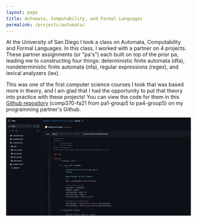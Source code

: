 ```yaml
---
layout: page
title: Automata, Computability, and Formal Languages
permalink: /projects/automata/
---
```


At the University of San Diego I took a class on Automata, Computability and Formal Languages. In this class, I worked with a partner on 4 projects. These partner assignments (or "pa's") each built on top of the prior pa, leading me to constructing four things: deterministic finite automata (dfa), nondeterministic finite automata (nfa), regular expressions (regex), and lexical analyzers (lex).

This was one of the first computer science courses I took that was based more in theory, and I am glad that I had the opportunity to put that theory into practice with these projects! You can view the code for them in this <a href = "https://github.com/ndelafuente/bec307/tree/main/comp370-fa21" target = "_blank"><u>Github repository</u></a> (comp370-fa21 from pa1-group5 to pa4-group5) on my programming partner's Github.

<a href = "https://github.com/ndelafuente/bec307/tree/main/comp370-fa21" target = "_blank"><img src="/docs/assets/automata_repo.png" alt="An image of the code repository for the automata course on GitHub. For some reason the quality of the image is poor lol"/></a>